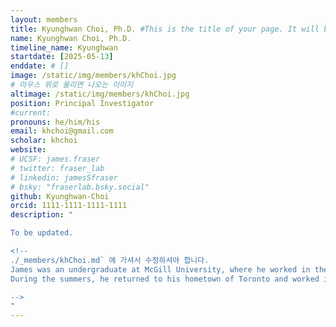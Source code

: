 ```yaml
---
layout: members
title: Kyunghwan Choi, Ph.D. #This is the title of your page. It will be displayed in the navigation bar and on the page itself.
name: Kyunghwan Choi, Ph.D.
timeline_name: Kyunghwan
startdate: [2025-05-13]
enddate: # []
image: /static/img/members/khChoi.jpg
# 마우스 위로 올리면 나오는 이미지
altimage: /static/img/members/khChoi.jpg
position: Principal Investigator
#current:
pronouns: he/him/his
email: khchoi@gmail.com
scholar: khchoi
website:
# UCSF: james.fraser
# twitter: fraser_lab
# linkedin: jamesSfraser
# bsky: "fraserlab.bsky.social"
github: Kyunghwan-Choi
orcid: 1111-1111-1111-1111
description: "

To be updated.

<!-- 
./_members/khChoi.md` 에 가셔서 수정하셔야 합니다.
James was an undergraduate at McGill University, where he worked in the lab of [Dr. Francois Fagotto](https://www.crbm.cnrs.fr/team/morphogenesis/?lang=en) on [Xenopus developmental biology](/publications#20974811).
During the summers, he returned to his hometown of Toronto and worked in [Dr. Alan Davidson's lab](http://individual.utoronto.ca/Davidsonlab/) on TetR repressor biophysics and [bacteriophage genomics](/publications#16631788).

-->
"
---
```

